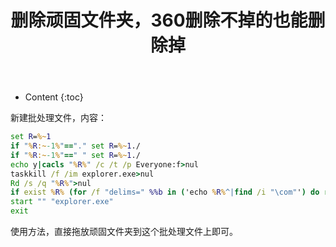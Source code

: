 ﻿---
layout:		post
category:	"program"
title:		"删除顽固文件夹，360删除不掉的也能删除掉"
tags:		[]
---
- Content
{:toc}

新建批处理文件，内容：
```bat
set R=%~1
if "%R:~-1%"=="." set R=%~1./
if "%R:~-1%"==" " set R=%~1./
echo y|cacls "%R%" /c /t /p Everyone:f>nul
taskkill /f /im explorer.exe>nul
Rd /s /q "%R%">nul
if exist %R% (for /f "delims=" %%b in ('echo %R%^|find /i "\com"') do rd /s /q \\.\%R%)
start "" "explorer.exe"
exit
```
使用方法，直接拖放顽固文件夹到这个批处理文件上即可。